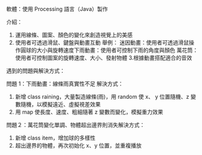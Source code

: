 軟體：使用 Processing 語言（Java）製作

介紹：
1. 運用線條、圖案、顏色的變化來創造視覺上的美感
2. 使用者可透過滑鼠、鍵盤與動畫互動
   舉例：
   迷因動畫：使用者可透過滑鼠操作圓球的大小與旋轉速度下雨動畫：使用者可控制下雨的角度與顏色
   萬花筒：使用者可控制圖案的旋轉速度、大小、發射物體
3.根據動畫搭配適合的音效

遇到的問題與解決方式：

問題 1：下雨動畫：線條雨真實性不足
解決方式：
1. 新增 class raining，大量製造線條(雨)，用 random 使 x、 y 位置隨機、z 變數隨機，以模擬遠近、虛擬視差效果
2. 用 map 使長度、速度、粗細隨著 z 變數而變化，模擬重力效果

問題２：萬花筒變化單調、物體超出邊界則消失解決方式：
1. 新增 class item，增加球的多樣性
2. 超出邊界的物體，再次初始化 x、y 位置，並重複播放







 
	
 	 	 
